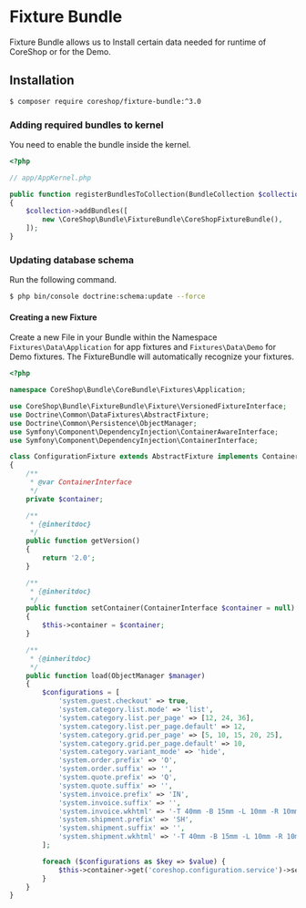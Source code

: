 #  Fixture Bundle

Fixture Bundle allows us to Install certain data needed for runtime of CoreShop or for the Demo.

## Installation
```bash
$ composer require coreshop/fixture-bundle:^3.0
```

### Adding required bundles to kernel
You need to enable the bundle inside the kernel.

```php
<?php

// app/AppKernel.php

public function registerBundlesToCollection(BundleCollection $collection)
{
    $collection->addBundles([
        new \CoreShop\Bundle\FixtureBundle\CoreShopFixtureBundle(),
    ]);
}
```

### Updating database schema
Run the following command.

```bash
$ php bin/console doctrine:schema:update --force
```

#### Creating a new Fixture

Create a new File in your Bundle within the Namespace `Fixtures\Data\Application` for app fixtures and `Fixtures\Data\Demo` for Demo fixtures. The FixtureBundle
will automatically recognize your fixtures.

```php
<?php

namespace CoreShop\Bundle\CoreBundle\Fixtures\Application;

use CoreShop\Bundle\FixtureBundle\Fixture\VersionedFixtureInterface;
use Doctrine\Common\DataFixtures\AbstractFixture;
use Doctrine\Common\Persistence\ObjectManager;
use Symfony\Component\DependencyInjection\ContainerAwareInterface;
use Symfony\Component\DependencyInjection\ContainerInterface;

class ConfigurationFixture extends AbstractFixture implements ContainerAwareInterface, VersionedFixtureInterface
{
    /**
     * @var ContainerInterface
     */
    private $container;

    /**
     * {@inheritdoc}
     */
    public function getVersion()
    {
        return '2.0';
    }

    /**
     * {@inheritdoc}
     */
    public function setContainer(ContainerInterface $container = null)
    {
        $this->container = $container;
    }

    /**
     * {@inheritdoc}
     */
    public function load(ObjectManager $manager)
    {
        $configurations = [
            'system.guest.checkout' => true,
            'system.category.list.mode' => 'list',
            'system.category.list.per_page' => [12, 24, 36],
            'system.category.list.per_page.default' => 12,
            'system.category.grid.per_page' => [5, 10, 15, 20, 25],
            'system.category.grid.per_page.default' => 10,
            'system.category.variant_mode' => 'hide',
            'system.order.prefix' => 'O',
            'system.order.suffix' => '',
            'system.quote.prefix' => 'Q',
            'system.quote.suffix' => '',
            'system.invoice.prefix' => 'IN',
            'system.invoice.suffix' => '',
            'system.invoice.wkhtml' => '-T 40mm -B 15mm -L 10mm -R 10mm --header-spacing 5 --footer-spacing 5',
            'system.shipment.prefix' => 'SH',
            'system.shipment.suffix' => '',
            'system.shipment.wkhtml' => '-T 40mm -B 15mm -L 10mm -R 10mm --header-spacing 5 --footer-spacing 5',
        ];

        foreach ($configurations as $key => $value) {
            $this->container->get('coreshop.configuration.service')->set($key, $value);
        }
    }
}

```
